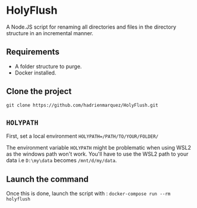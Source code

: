 # HolyFlush
A Node.JS script for renaming all directories and files in the directory structure in an incremental manner.

## Requirements
-  A folder structure to purge.
-  Docker installed.

## Clone the project 
`git clone https://github.com/hadrienmarquez/HolyFlush.git`

## `HOLYPATH`

First, set a local environment `HOLYPATH=/PATH/TO/YOUR/FOLDER/`

The environment variable `HOLYPATH` might be problematic when using WSL2 as the windows path won't work. You'll have to use the WSL2 path to your data i.e `D:\my\data` becomes `/mnt/d/my/data`.

## Launch the command

Once this is done, launch the script with : 
`docker-compose run --rm holyflush`
